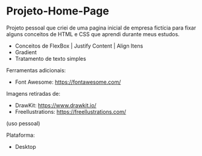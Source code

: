 # Projeto-Home-Page
Projeto pessoal que criei de uma pagina inicial de empresa fictícia para fixar alguns conceitos de HTML e CSS que aprendi durante meus estudos.




- Conceitos de FlexBox | Justify Content | Align Itens
- Gradient 
- Tratamento de texto simples


Ferramentas adicionais:

- Font Awesome: https://fontawesome.com/

Imagens retiradas de:

- DrawKit: https://www.drawkit.io/
- FreeIlustrations: https://freellustrations.com/

(uso pessoal)

Plataforma:

- Desktop

